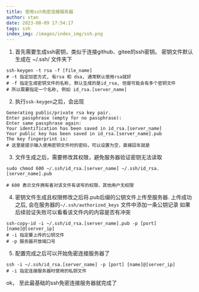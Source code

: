 ```yaml
---
title: 使用ssh免密连接服务器
author: stan
date: 2023-08-09 17:54:17
tags: ssh
index_img: /images/index_img/ssh.png
---
```


1. 首先需要生成ssh密钥，类似于连接github、gitee的ssh密钥。
密钥文件默认生成在 ~/.ssh/ 文件夹下
```shell
ssh-keygen -t rsa -f [file_name]
# -t 指定加密方式, 有rsa 和 dsa, 通常默认使用rsa就好
# -f 指定生成密钥文件的名称, 默认生成的是id_rsa, 但是可能会有多个密钥文件
# 所以需要指定一个名称, 例如 id_rsa.[server_name]

```

2. 执行`ssk-keygen`之后，会出现
```shell
Generating public/private rsa key pair.
Enter passphrase (empty for no passphrase):
Enter same passphrase again:
Your identification has been saved in id_rsa.[server_name]
Your public key has been saved in id_rsa.[server_name].pub
The key fingerprint is:
# 这里是提示输入使用密钥文件时的密码，可以设置为空，直接回车就是
```

3. 文件生成之后，需要修改其权限，避免服务器验证密钥无法读取
```shell
sudo chmod 600 ~/.ssh/id_rsa.[server_name] ~/.ssh/id_rsa.[server_name].pub

# 600 表示文件拥有者对该文件有读写的权限，其他用户无权限
```

4. 密钥文件生成且权限修改之后将.pub后缀的公钥文件上传至服务器.
上传成功之后, 会在服务器的`~/.ssh/authorized_keys` 文件中添加一条公钥记录
如果后续验证失败可以看看该文件内的内容是否有冲突
```shell
ssh-copy-id -i ~/.ssh/id_rsa.[server_name].pub -p [port] [name]@[server_ip]
# -i 指定要上传的公钥文件
# -p 服务器开放端口号
```

5. 配置完成之后可以开始免密连接服务器了
```shell
ssh -i ~/.ssh/id_rsa.[server_name] -p [port] [name]@[server_ip]
# -i 指定连接服务器时使用的私钥文件
```

ok， 至此最基础的ssh免密连接服务器就完成了